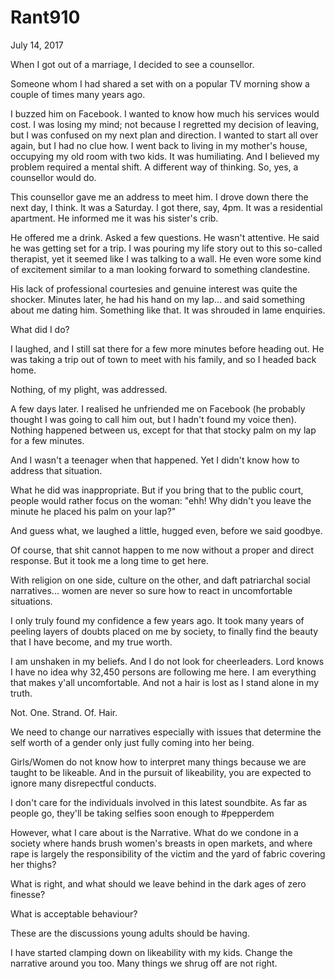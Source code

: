 # Rant910


July 14, 2017

When I got out of a marriage, I decided to see a counsellor.

Someone whom I had shared a set with on a popular TV morning show a couple of times many years ago. 

I buzzed him on Facebook. I wanted to know how much his services would cost. I was losing my mind; not because I regretted my decision of leaving, but I was confused on my next plan and direction. I wanted to start all over again, but I had no clue how. I went back to living in my mother's house, occupying my old room with two kids. It was humiliating. And I believed my problem required a mental shift. A different way of thinking. So, yes, a counsellor would do.

This counsellor gave me an address to meet him. I drove down there the next day, I think. It was a Saturday. I got there, say, 4pm. It was a residential apartment. He informed me it was his sister's crib.

He offered me a drink. Asked a few questions. He wasn't attentive. He said he was getting set for a trip. I was pouring my life story out to this so-called therapist, yet it seemed like I was talking to a wall. He even wore some kind of excitement similar to a man looking forward to something clandestine. 

His lack of professional courtesies and genuine interest was quite the shocker. Minutes later, he had his hand on my lap... and said something about me dating him. Something like that. It was shrouded in lame enquiries. 

What did I do?

I laughed, and I still sat there for a few more minutes before heading out. He was taking a trip out of town to meet with his family, and so I headed back home.

Nothing, of my plight, was addressed.

A few days later. I realised he unfriended me on Facebook (he probably thought I was going to call him out, but I hadn't found my voice then). Nothing happened between us, except for that that stocky palm on my lap for a few minutes. 

And I wasn't a teenager when that happened. Yet I didn't know how to address that situation.

What he did was inappropriate. But if you bring that to the public court, people would rather focus on the woman: "ehh! Why didn't you leave the minute he placed his palm on your lap?"

And guess what, we laughed a little, hugged even, before we said goodbye. 

Of course, that shit cannot happen to me now without a proper and direct response. But it took me a long time to get here.

With religion on one side, culture on the other, and daft patriarchal social narratives... women are never so sure how to react in uncomfortable situations. 

I only truly found my confidence a few years ago. It took many years of peeling layers of doubts placed on me by society, to finally find the beauty that I have become, and my true worth.

I am unshaken in my beliefs. And I do not look for cheerleaders. Lord knows I have no idea why 32,450 persons are following me here. I am everything that makes y'all uncomfortable. And not a hair is lost as I stand alone in my truth. 

Not. One. Strand. Of. Hair.

We need to change our narratives especially with issues that determine the self worth of a gender only just fully coming into her being.

Girls/Women do not know how to interpret many things because we are taught to be likeable. And in the pursuit of likeability, you are expected to ignore many disrepectful conducts. 

I don't care for the individuals involved in this latest soundbite. As far as people go, they'll be taking selfies soon enough to #pepperdem

However, what I care about is the Narrative. What do we condone in a society where hands brush women's breasts in open markets, and where rape is largely the responsibility of the victim and the yard of fabric covering her thighs?

What is right, and what should we leave behind in the dark ages of zero finesse?

What is acceptable behaviour?

These are the discussions young adults should be having. 

I have started clamping down on likeability with my kids. Change the narrative around you too.  Many things we shrug off are not right.
